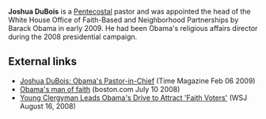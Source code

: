 **Joshua DuBois** is a [Pentecostal](Pentecostal "Pentecostal")
pastor and was appointed the head of the White House Office of
Faith-Based and Neighborhood Partnerships by Barack Obama in early
2009. He had been Obama's religious affairs director during the
2008 presidential campaign.


## External links

-   [Joshua DuBois: Obama's Pastor-in-Chief](http://www.time.com/time/nation/article/0,8599,1877501,00.html)
    (Time Magazine Feb 06 2009)
-   [Obama's man of faith](http://www.boston.com/news/education/higher/articles/2008/07/10/obamas_man_of_faith/)
    (boston.com July 10 2008)
-   [Young Clergyman Leads Obama's Drive to Attract 'Faith Voters'](http://online.wsj.com/article/SB121883753433545501.html?mod=googlenews_wsj)
    (WSJ August 16, 2008)



